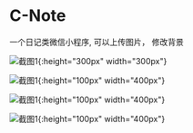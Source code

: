 # C-Note
一个日记类微信小程序, 可以上传图片， 修改背景

![截图1](/picture/QQ%E5%9B%BE%E7%89%8720190624203456.png){:height="300px" width="300px"}

![截图1](/picture/QQ图片20190624203504.png){:height="100px" width="400px"}

![截图1](/picture/QQ图片20190624203450.jpg){:height="100px" width="400px"}

![截图1](/picture/QQ图片20190624203444.png){:height="100px" width="400px"}
